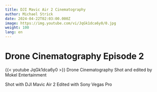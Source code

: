 ```yaml
---
title: DJI Mavic Air 2 Cinematography
author: Michael Strick
date: 2024-04-22T02:03:00.000Z
image: https://img.youtube.com/vi/JqGk1dca6y0/0.jpg
weight: 100
lang: en
---
```

# Drone Cinematography Episode 2
{{< youtube JqGk1dca6y0  >}}
Drone Cinematography Shot and edited by Mokel Entertainment

Shot with DJI Mavic Air 2
Edited with Sony Vegas Pro
